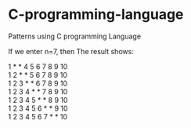 # C-programming-language
Patterns using C programming Language

If we enter n=7, then The result shows:

1 * * 4 5 6 7 8 9 10                                                                                                                    
1 2 * * 5 6 7 8 9 10                                                                                                                    
1 2 3 * * 6 7 8 9 10                                                                                                                    
1 2 3 4 * * 7 8 9 10                                                                                                                    
1 2 3 4 5 * * 8 9 10                                                                                                                    
1 2 3 4 5 6 * * 9 10                                                                                                                   
1 2 3 4 5 6 7 * * 10
